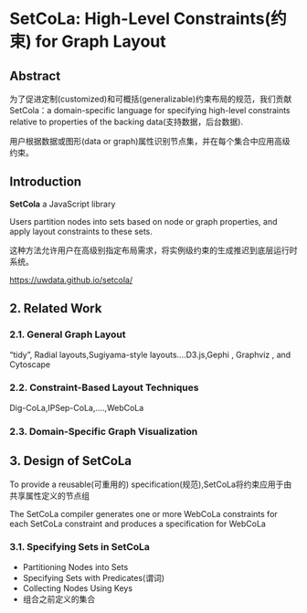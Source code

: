 # SetCoLa: High-Level Constraints(约束) for Graph Layout

## Abstract

为了促进定制(customized)和可概括(generalizable)约束布局的规范，我们贡献SetCola：a domain-specific language for specifying high-level constraints relative to properties of the backing data(支持数据，后台数据).

用户根据数据或图形(data or graph)属性识别节点集，并在每个集合中应用高级约束。

## Introduction

**SetCola** a JavaScript library

Users partition nodes into sets based on node or graph properties,
and apply layout constraints to these sets.

这种方法允许用户在高级别指定布局需求，将实例级约束的生成推迟到底层运行时系统。

<https://uwdata.github.io/setcola/>

## 2. Related Work

### 2.1. General Graph Layout

“tidy”, Radial layouts,Sugiyama-style layouts....D3.js,Gephi , Graphviz , and Cytoscape

### 2.2. Constraint-Based Layout Techniques

Dig-CoLa,IPSep-CoLa,....,WebCoLa

### 2.3. Domain-Specific Graph Visualization

## 3. Design of SetCoLa

To provide a reusable(可重用的) specification(规范),SetCoLa将约束应用于由共享属性定义的节点组

The SetCoLa compiler generates one or more WebCoLa constraints for each SetCoLa constraint and produces a specification for WebCoLa

### 3.1. Specifying Sets in SetCoLa

- Partitioning Nodes into Sets
- Specifying Sets with Predicates(谓词)
- Collecting Nodes Using Keys
- 组合之前定义的集合